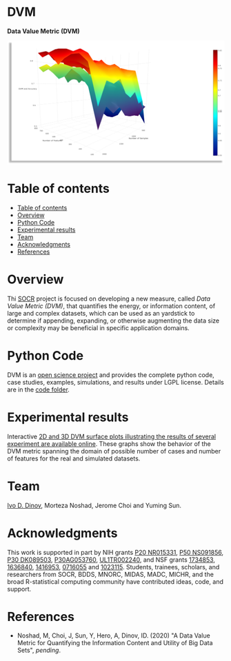 # DVM
**Data Value Metric (DVM)**

<a href="http://socr.umich.edu/"><img align="middle" src="https://raw.githubusercontent.com/SOCR/DVM/master/util/DVM.png"></a>

Table of contents
=================

<!--ts-->
   * [Table of contents](#table-of-contents)
   * [Overview](#overview)
   * [Python Code](#python-code)
   * [Experimental results](#experimental-results)
   * [Team](#team)
   * [Acknowledgments](#acknowledgments)
   * [References](#references)
<!--te-->


Overview
========

Thi [SOCR](https://SOCR.umich.edu) project is focused on developing a new measure, called *Data Value Metric (DVM)*, that quantifies the energy, or information content, of large and complex datasets, which can be used as an yardstick to determine if appending, expanding, or otherwise augmenting the data size or complexity may be beneficial in specific application domains.

Python Code
===========

DVM is an [open science project](https://en.wikipedia.org/wiki/Open_science) and provides the complete python code, case studies, examples, simulations, and results under LGPL license. Details are in the [code folder](https://github.com/SOCR/DVM/tree/master/code).

Experimental results
====================

Interactive [2D and 3D DVM surface plots illustrating the results of several experiment are available online](http://socr.umich.edu/docs/uploads/2020/DVM/). These graphs show the behavior of the DVM metric spanning the domain of possible number of cases and number of features for the real and simulated datasets.

Team
====

[Ivo D. Dinov](http://umich.edu/~dinov), Morteza Noshad, Jerome Choi and Yuming Sun.

Acknowledgments
===============

This work is supported in part by NIH grants [P20 NR015331](www.socr.umich.edu/CSCD), [P50 NS091856](http://udallpd.umich.edu/), [P30 DK089503](http://mmoc.med.umich.edu/), [P30AG053760](https://alzheimers.med.umich.edu), [UL1TR002240](https://www.michr.umich.edu), and NSF grants [1734853](http://brain-life.org/), [1636840](http://neurosciencenetwork.org/), [1416953](http://distributome.org), [0716055](http://socr.umich.edu) and [1023115](http://distributome.org). Students, trainees, scholars, and researchers from SOCR, BDDS, MNORC, MIDAS, MADC, MICHR, and the broad R-statistical computing community have contributed ideas, code, and support.

References
==========

* Noshad, M, Choi, J, Sun, Y, Hero, A, Dinov, ID. (2020) "A Data Value Metric for Quantifying the Information Content and Utility of Big Data Sets", *pending*.

